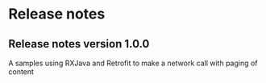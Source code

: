 # Release notes

## Release notes version 1.0.0

A samples using RXJava and Retrofit to make a network call with paging of content


